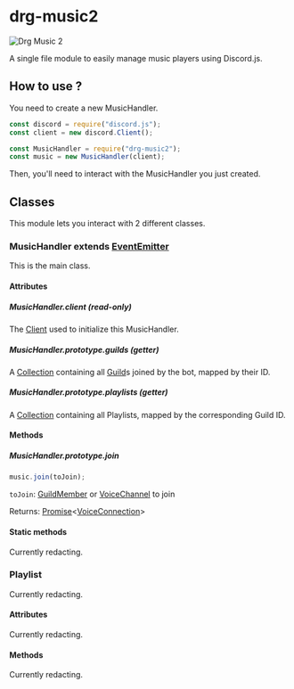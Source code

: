 # drg-music2
![Drg Music 2](https://nodei.co/npm/drg-music2.png?downloads=true&stars=true)


A single file module to easily manage music players using Discord.js.

## How to use ?
You need to create a new MusicHandler.
```js
const discord = require("discord.js");
const client = new discord.Client();

const MusicHandler = require("drg-music2");
const music = new MusicHandler(client);
```

Then, you'll need to interact with the MusicHandler you just created.

## Classes
This module lets you interact with 2 different classes.

### MusicHandler extends [EventEmitter](https://nodejs.org/dist/latest/docs/api/events.html#events_class_eventemitter)
This is the main class.

#### Attributes
##### MusicHandler.client (read-only)
The [Client](https://discord.js.org/#/docs/main/stable/class/Client) used to initialize this MusicHandler.

##### MusicHandler.prototype.guilds (getter)
A [Collection](https://discord.js.org/#/docs/main/stable/class/Collection) containing all [Guild](https://discord.js.org/#/docs/main/stable/class/Guild)s joined by the bot, mapped by their ID.

##### MusicHandler.prototype.playlists (getter)
A [Collection](https://discord.js.org/#/docs/main/stable/class/Collection) containing all Playlists, mapped by the corresponding Guild ID.

#### Methods
##### MusicHandler.prototype.join
```js
music.join(toJoin);
```
``toJoin``: [GuildMember](https://discord.js.org/#/docs/main/stable/class/GuildMember) or [VoiceChannel](https://discord.js.org/#/docs/main/stable/class/VoiceChannel) to join

Returns: [Promise](https://developer.mozilla.org/en-US/docs/Web/JavaScript/Reference/Global_Objects/Promise)<[VoiceConnection](https://discord.js.org/#/docs/main/stable/class/VoiceConnection)>

#### Static methods
Currently redacting.

### Playlist
Currently redacting.

#### Attributes
Currently redacting.

#### Methods
Currently redacting.
